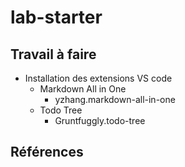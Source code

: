 # lab-starter

## Travail à faire 

<!-- TODO : Proposer un exemple à faire pour chaque extension -->
<!-- TODO : Proposer la liste des extensions à installer -->
- Installation des extensions VS code
  - Markdown All in One
    - yzhang.markdown-all-in-one
  - Todo Tree
    - Gruntfuggly.todo-tree
  
## Références 